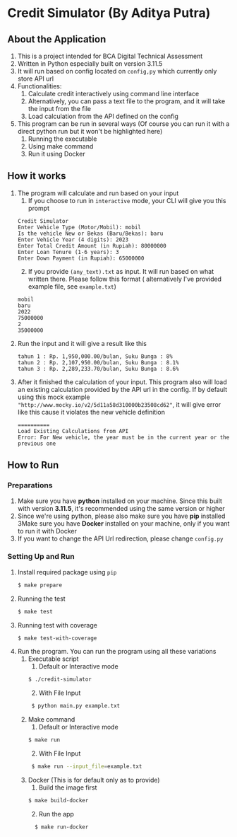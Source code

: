 # Credit Simulator (By Aditya Putra)

## About the Application

1. This is a project intended for BCA Digital Technical Assessment
2. Written in Python especially built on version 3.11.5
3. It will run based on config located on `config,py` which currently only store API url
4. Functionalities:
    1. Calculate credit interactively using command line interface
    2. Alternatively, you can pass a text file to the program, and it will take the input from the file
    3. Load calculation from the API defined on the config
5. This program can be run in several ways (Of course you can run it with a direct python run but it won't be
   highlighted here)
    1. Running the executable
    2. Using make command
    3. Run it using Docker

## How it works

1. The program will calculate and run based on your input
    1. If you choose to run in `interactive` mode, your CLI will give you this prompt
    ```
    Credit Simulator
    Enter Vehicle Type (Motor/Mobil): mobil
    Is the vehicle New or Bekas (Baru/Bekas): baru
    Enter Vehicle Year (4 digits): 2023
    Enter Total Credit Amount (in Rupiah): 80000000
    Enter Loan Tenure (1-6 years): 3
    Enter Down Payment (in Rupiah): 65000000
    ```
    2. If you provide `(any_text).txt` as input. It will run based on what written there. Please follow this format (
       alternatively I've provided example file, see `example.txt`)
    ```
    mobil
    baru
    2022
    75000000
    2
    35000000
    ```
2. Run the input and it will give a result like this
    ```
    tahun 1 : Rp. 1,950,000.00/bulan, Suku Bunga : 8%
    tahun 2 : Rp. 2,107,950.00/bulan, Suku Bunga : 8.1%
    tahun 3 : Rp. 2,289,233.70/bulan, Suku Bunga : 8.6%
    ```
3. After it finished the calculation of your input. This program also will load an existing calculation provided by the
   API url in the config. If by default using this mock example `"http://www.mocky.io/v2/5d11a58d310000b23508cd62"`, it
   will give error like this cause it violates the new vehicle definition
    ```
    ==========
    Load Existing Calculations from API
    Error: For New vehicle, the year must be in the current year or the previous one
    ```

## How to Run

### Preparations

1. Make sure you have **python** installed on your machine. Since this built with version **3.11.5**, it's recommended
   using the same version or higher
2. Since we're using python, please also make sure you have **pip** installed
   3Make sure you have **Docker** installed on your machine, only if you want to run it with Docker
3. If you want to change the API Url redirection, please change `config.py`

### Setting Up and Run

1. Install required package using `pip`
    ```sh
    $ make prepare
    ```
2. Running the test
    ```sh
    $ make test
    ```
3. Running test with coverage
    ```sh
    $ make test-with-coverage
    ```
4. Run the program. You can run the program using all these variations
    1. Executable script
        1. Default or Interactive mode
        ```sh
        $ ./credit-simulator
       ```
        2. With File Input
       ```sh
        $ python main.py example.txt
       ```
    2. Make command
        1. Default or Interactive mode
         ```sh
         $ make run
        ```
        2. With File Input
        ```sh
         $ make run --input_file=example.txt
       ```
    3. Docker (This is for default only as to provide)
        1. Build the image first
         ```sh
         $ make build-docker
       ```
        2. Run the app
       ```sh
         $ make run-docker
       ```
